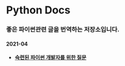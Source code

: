 # Python Docs

### 좋은 파이썬관련 글을 번역하는 저장소입니다.

#### 2021-04

- [**숙련된 파이썬 개발자를 위한 질문**](./2021-04/2021-04-07.md)